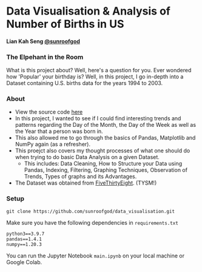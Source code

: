 # Data Visualisation & Analysis of Number of Births in US

#### Lian Kah Seng [@sunroofgod](https://github.com/sunroofgod)

### The Elpehant in the Room 
What is this project about? Well, here's a question for you. Ever wondered how 'Popular' your birthday is? Well, in this project, I go in-depth into a Dataset containing U.S. births data for the years 1994 to 2003.

### About
- View the source code [here](main.ipynb)
- In this project, I wanted to see if I could find interesting trends and patterns regarding the Day of the Month, the Day of the Week as well as the Year that a person was born in.
- This also allowed me to go through the basics of Pandas, Matplotlib and NumPy again (as a refresher). 
- This proejct also covers my thought processes of what one should do when trying to do basic Data Analysis on a given Dataset.
    - This includes: Data Cleaning, How to Structure your Data using Pandas, Indexing, Filtering, Graphing Techniques, Observation of Trends, Types of graphs and its Advantages.
- The Dataset was obtained from [FiveThirtyEight](https://github.com/fivethirtyeight/data). (TYSM!)

### Setup
```git clone https://github.com/sunroofgod/data_visualisation.git```

Make sure you have the following dependencies in ```requirements.txt```
```
python3==3.9.7
pandas==1.4.1
numpy==1.20.3
```
You can run the Jupyter Notebook ```main.ipynb``` on your local machine or Google Colab.

